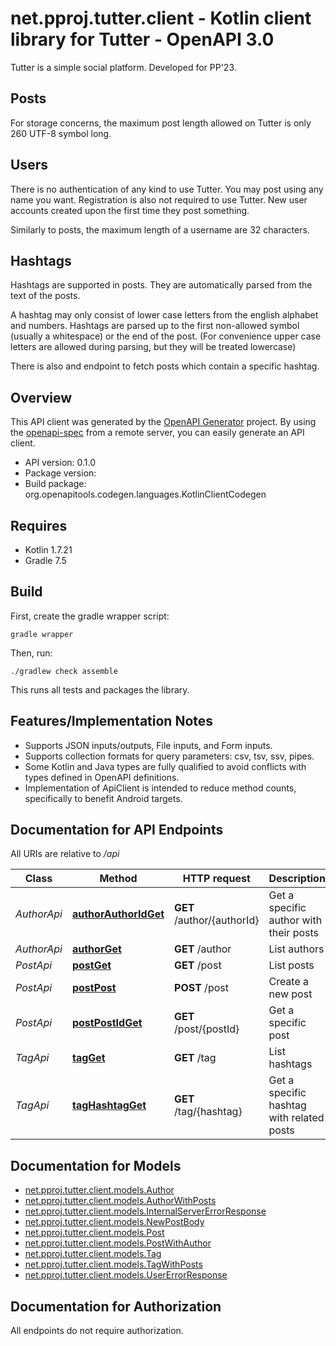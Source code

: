 # net.pproj.tutter.client - Kotlin client library for Tutter - OpenAPI 3.0


Tutter is a simple social platform. Developed for PP'23.

## Posts

For storage concerns, the maximum post length allowed on Tutter is only 260 UTF-8 symbol long.

## Users

There is no authentication of any kind to use Tutter. You may post using any name you want. 
Registration is also not required to use Tutter. New user accounts created upon the first time they post something.

Similarly to posts, the maximum length of a username are 32 characters.

## Hashtags

Hashtags are supported in posts. They are automatically parsed from the text of the posts.

A hashtag may only consist of lower case letters from the english alphabet and numbers. Hashtags are parsed up to the first non-allowed symbol (usually a whitespace) or the end of the post. (For convenience upper case letters are allowed during parsing, but they will be treated lowercase) 

There is also and endpoint to fetch posts which contain a specific hashtag.

## Overview
This API client was generated by the [OpenAPI Generator](https://openapi-generator.tech) project.  By using the [openapi-spec](https://github.com/OAI/OpenAPI-Specification) from a remote server, you can easily generate an API client.

- API version: 0.1.0
- Package version: 
- Build package: org.openapitools.codegen.languages.KotlinClientCodegen

## Requires

* Kotlin 1.7.21
* Gradle 7.5

## Build

First, create the gradle wrapper script:

```
gradle wrapper
```

Then, run:

```
./gradlew check assemble
```

This runs all tests and packages the library.

## Features/Implementation Notes

* Supports JSON inputs/outputs, File inputs, and Form inputs.
* Supports collection formats for query parameters: csv, tsv, ssv, pipes.
* Some Kotlin and Java types are fully qualified to avoid conflicts with types defined in OpenAPI definitions.
* Implementation of ApiClient is intended to reduce method counts, specifically to benefit Android targets.

<a name="documentation-for-api-endpoints"></a>
## Documentation for API Endpoints

All URIs are relative to */api*

Class | Method | HTTP request | Description
------------ | ------------- | ------------- | -------------
*AuthorApi* | [**authorAuthorIdGet**](docs/AuthorApi.md#authorauthoridget) | **GET** /author/{authorId} | Get a specific author with their posts
*AuthorApi* | [**authorGet**](docs/AuthorApi.md#authorget) | **GET** /author | List authors
*PostApi* | [**postGet**](docs/PostApi.md#postget) | **GET** /post | List posts
*PostApi* | [**postPost**](docs/PostApi.md#postpost) | **POST** /post | Create a new post
*PostApi* | [**postPostIdGet**](docs/PostApi.md#postpostidget) | **GET** /post/{postId} | Get a specific post
*TagApi* | [**tagGet**](docs/TagApi.md#tagget) | **GET** /tag | List hashtags
*TagApi* | [**tagHashtagGet**](docs/TagApi.md#taghashtagget) | **GET** /tag/{hashtag} | Get a specific hashtag with related posts


<a name="documentation-for-models"></a>
## Documentation for Models

 - [net.pproj.tutter.client.models.Author](docs/Author.md)
 - [net.pproj.tutter.client.models.AuthorWithPosts](docs/AuthorWithPosts.md)
 - [net.pproj.tutter.client.models.InternalServerErrorResponse](docs/InternalServerErrorResponse.md)
 - [net.pproj.tutter.client.models.NewPostBody](docs/NewPostBody.md)
 - [net.pproj.tutter.client.models.Post](docs/Post.md)
 - [net.pproj.tutter.client.models.PostWithAuthor](docs/PostWithAuthor.md)
 - [net.pproj.tutter.client.models.Tag](docs/Tag.md)
 - [net.pproj.tutter.client.models.TagWithPosts](docs/TagWithPosts.md)
 - [net.pproj.tutter.client.models.UserErrorResponse](docs/UserErrorResponse.md)


<a name="documentation-for-authorization"></a>
## Documentation for Authorization

All endpoints do not require authorization.
